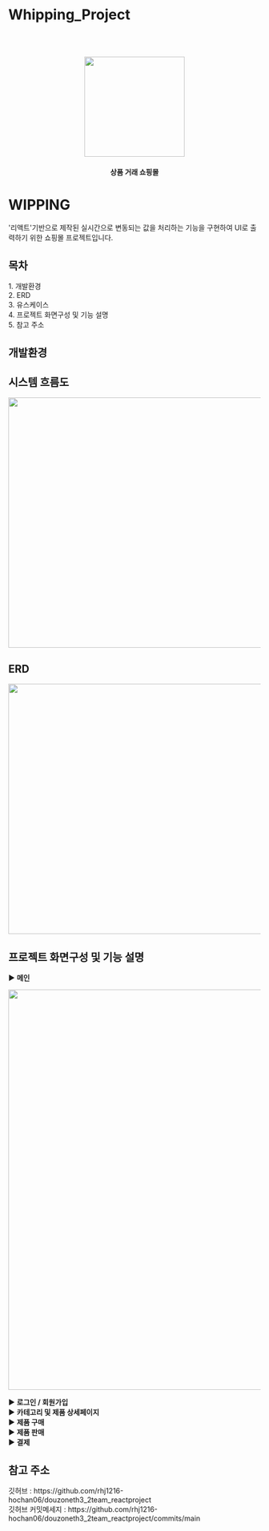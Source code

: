 # Whipping_Project
<br/><br/>
<p align="center"><img src="https://user-images.githubusercontent.com/97080437/210049100-93844be1-331c-4631-a734-28a5a2708a4e.jpg" width="200" height="200"></p>
<h4 align="center">상품 거래 쇼핑몰</h4>
<h1>WIPPING</h1>
'리액트'기반으로 제작된 실시간으로 변동되는 값을 처리하는 기능을 구현하여 UI로 출력하기 위한 쇼핑몰 프로젝트입니다.
<br/>

<h2>목차</h2>
1. 개발환경<br/>
2. ERD<br/>
3. 유스케이스<br/>
4. 프로젝트 화면구성 및 기능 설명<br/>
5. 참고 주소<br/>

## 개발환경
<h2>시스템 흐름도</h2>
<p align="center"><img src="https://user-images.githubusercontent.com/97080437/210190282-8fba3927-2aad-4419-9520-85b5ddab7818.png" width="800" height="500"></p>
<h2>ERD</h2>
<p align="center"><img src="https://user-images.githubusercontent.com/97080437/210190252-e4c6a342-7d61-4e26-8373-b6c2d4807843.png" width="800" height="500"></p>
<h2>프로젝트 화면구성 및 기능 설명</h2>

▶ __메인__ <br/>
<p align="center"><img src="https://user-images.githubusercontent.com/97080437/210190519-174d6fdc-0ae7-47d4-99de-14a408cd68e6.png" width="900" height="800"></p>

▶ __로그인 / 회원가입__ <br/>
▶ __카테고리 및 제품 상세페이지__ <br/>
▶ __제품 구매__ <br/>
▶ __제품 판매__ <br/>
▶ __결제__ <br/>

<h2>참고 주소</h2>
깃허브 : https://github.com/rhj1216-hochan06/douzoneth3_2team_reactproject <br/>
깃허브 커밋메세지 : https://github.com/rhj1216-hochan06/douzoneth3_2team_reactproject/commits/main


   

